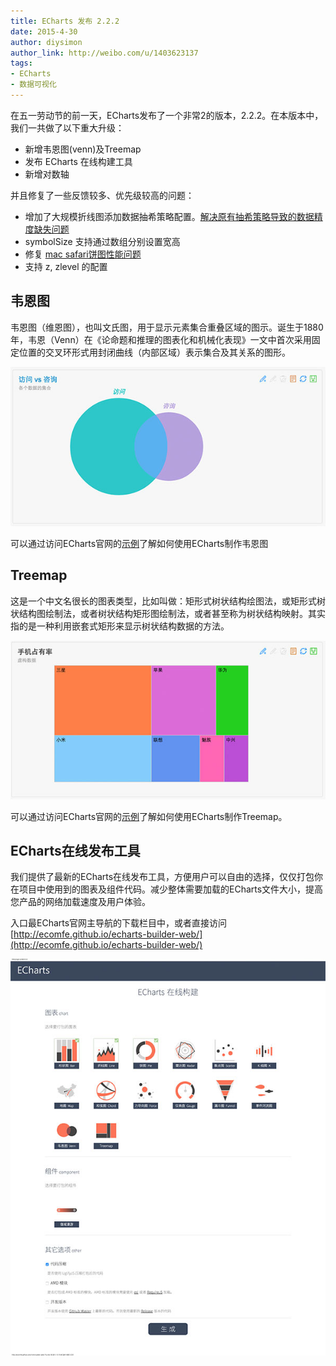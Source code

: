 ```yaml
---
title: ECharts 发布 2.2.2
date: 2015-4-30
author: diysimon 
author_link: http://weibo.com/u/1403623137
tags:
- ECharts
- 数据可视化
---
```


在五一劳动节的前一天，ECharts发布了一个非常2的版本，2.2.2。在本版本中，我们一共做了以下重大升级：

* 新增韦恩图(venn)及Treemap
* 发布 ECharts 在线构建工具
* 新增对数轴

并且修复了一些反馈较多、优先级较高的问题：

* 增加了大规模折线图添加数据抽希策略配置。[解决原有抽希策略导致的数据精度缺失问题](https://github.com/ecomfe/echarts/issues/1370)
* symbolSize 支持通过数组分别设置宽高
* 修复 [mac safari饼图性能问题](https://github.com/ecomfe/echarts/issues/1308)
* 支持 z, zlevel 的配置

<!-- more -->

## 韦恩图

韦恩图（维恩图），也叫文氏图，用于显示元素集合重叠区域的图示。诞生于1880年，韦恩（Venn）在《论命题和推理的图表化和机械化表现》一文中首次采用固定位置的交叉环形式用封闭曲线（内部区域）表示集合及其关系的图形。

![韦恩图](/blog/echarts-2.2.2/venn.jpg)

可以通过访问ECharts官网的[示例](http://echarts.baidu.com/doc/example/venn.html)了解如何使用ECharts制作韦恩图

## Treemap

这是一个中文名很长的图表类型，比如叫做：矩形式树状结构绘图法，或矩形式树状结构图绘制法，或者树状结构矩形图绘制法，或者甚至称为树状结构映射。其实指的是一种利用嵌套式矩形来显示树状结构数据的方法。

![Treemap](/blog/echarts-2.2.2/treemap.jpg)

可以通过访问ECharts官网的[示例](http://echarts.baidu.com/doc/example/treemap.html)了解如何使用ECharts制作Treemap。

## ECharts在线发布工具

我们提供了最新的ECharts在线发布工具，方便用户可以自由的选择，仅仅打包你在项目中使用到的图表及组件代码。减少整体需要加载的ECharts文件大小，提高您产品的网络加载速度及用户体验。

入口最ECharts官网主导航的下载栏目中，或者直接访问 [http://ecomfe.github.io/echarts-builder-web/](http://ecomfe.github.io/echarts-builder-web/)

![发布工具](/blog/echarts-2.2.2/pub.jpg)


